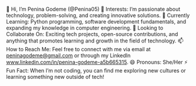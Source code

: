 
👋 Hi, I’m Penina Godeme (@Penina05)
👀 Interests: I’m passionate about technology, problem-solving, and creating innovative solutions.
🌱 Currently Learning: Python programming, software development fundamentals, and expanding my knowledge in computer engineering.
💞️ Looking to Collaborate On: Exciting tech projects, open-source contributions, and anything that promotes learning and growth in the field of technology.
📫 How to Reach Me: Feel free to connect with me via email at peninagodeme@gmail.com or through my LinkedIn www.linkedin.com/in/penina-godeme-a5b665315.
😄 Pronouns: She/Her
⚡ Fun Fact: When I’m not coding, you can find me exploring new cultures or learning something new outside of tech!
<!--- Penina05/Penina05 is a ✨ special ✨ repository because its `README.md` (this file) appears on your GitHub profile. You can click the Preview link to take a look at your changes. --->
